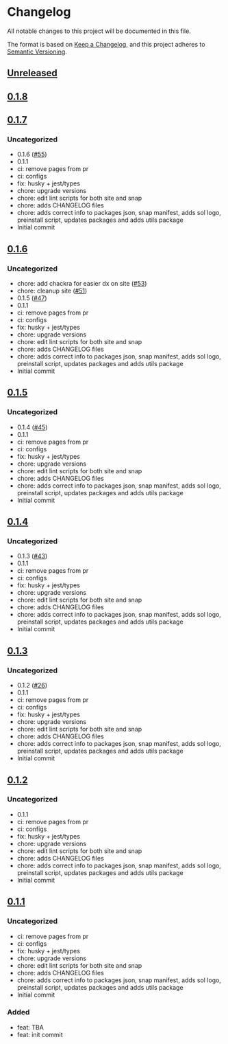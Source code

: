 # Changelog

All notable changes to this project will be documented in this file.

The format is based on [Keep a Changelog](https://keepachangelog.com/en/1.0.0/),
and this project adheres to [Semantic Versioning](https://semver.org/spec/v2.0.0.html).

## [Unreleased]

## [0.1.8]

## [0.1.7]

### Uncategorized

- 0.1.6 ([#55](https://github.com/MetaMask/snap-solana-wallet/pull/55))
- 0.1.1
- ci: remove pages from pr
- ci: configs
- fix: husky + jest/types
- chore: upgrade versions
- chore: edit lint scripts for both site and snap
- chore: adds CHANGELOG files
- chore: adds correct info to packages json, snap manifest, adds sol logo, preinstall script, updates packages and adds utils package
- Initial commit

## [0.1.6]

### Uncategorized

- chore: add chackra for easier dx on site ([#53](https://github.com/MetaMask/snap-solana-wallet/pull/53))
- chore: cleanup site ([#51](https://github.com/MetaMask/snap-solana-wallet/pull/51))
- 0.1.5 ([#47](https://github.com/MetaMask/snap-solana-wallet/pull/47))
- 0.1.1
- ci: remove pages from pr
- ci: configs
- fix: husky + jest/types
- chore: upgrade versions
- chore: edit lint scripts for both site and snap
- chore: adds CHANGELOG files
- chore: adds correct info to packages json, snap manifest, adds sol logo, preinstall script, updates packages and adds utils package
- Initial commit

## [0.1.5]

### Uncategorized

- 0.1.4 ([#45](https://github.com/MetaMask/snap-solana-wallet/pull/45))
- 0.1.1
- ci: remove pages from pr
- ci: configs
- fix: husky + jest/types
- chore: upgrade versions
- chore: edit lint scripts for both site and snap
- chore: adds CHANGELOG files
- chore: adds correct info to packages json, snap manifest, adds sol logo, preinstall script, updates packages and adds utils package
- Initial commit

## [0.1.4]

### Uncategorized

- 0.1.3 ([#43](https://github.com/MetaMask/snap-solana-wallet/pull/43))
- 0.1.1
- ci: remove pages from pr
- ci: configs
- fix: husky + jest/types
- chore: upgrade versions
- chore: edit lint scripts for both site and snap
- chore: adds CHANGELOG files
- chore: adds correct info to packages json, snap manifest, adds sol logo, preinstall script, updates packages and adds utils package
- Initial commit

## [0.1.3]

### Uncategorized

- 0.1.2 ([#26](https://github.com/MetaMask/snap-solana-wallet/pull/26))
- 0.1.1
- ci: remove pages from pr
- ci: configs
- fix: husky + jest/types
- chore: upgrade versions
- chore: edit lint scripts for both site and snap
- chore: adds CHANGELOG files
- chore: adds correct info to packages json, snap manifest, adds sol logo, preinstall script, updates packages and adds utils package
- Initial commit

## [0.1.2]

### Uncategorized

- 0.1.1
- ci: remove pages from pr
- ci: configs
- fix: husky + jest/types
- chore: upgrade versions
- chore: edit lint scripts for both site and snap
- chore: adds CHANGELOG files
- chore: adds correct info to packages json, snap manifest, adds sol logo, preinstall script, updates packages and adds utils package
- Initial commit

## [0.1.1]

### Uncategorized

- ci: remove pages from pr
- ci: configs
- fix: husky + jest/types
- chore: upgrade versions
- chore: edit lint scripts for both site and snap
- chore: adds CHANGELOG files
- chore: adds correct info to packages json, snap manifest, adds sol logo, preinstall script, updates packages and adds utils package
- Initial commit

### Added

- feat: TBA
- feat: init commit

[Unreleased]: https://github.com/MetaMask/snap-solana-wallet/compare/v0.1.8...HEAD
[0.1.8]: https://github.com/MetaMask/snap-solana-wallet/compare/v0.1.7...v0.1.8
[0.1.7]: https://github.com/MetaMask/snap-solana-wallet/compare/v0.1.6...v0.1.7
[0.1.6]: https://github.com/MetaMask/snap-solana-wallet/compare/v0.1.5...v0.1.6
[0.1.5]: https://github.com/MetaMask/snap-solana-wallet/compare/v0.1.4...v0.1.5
[0.1.4]: https://github.com/MetaMask/snap-solana-wallet/compare/v0.1.3...v0.1.4
[0.1.3]: https://github.com/MetaMask/snap-solana-wallet/compare/v0.1.2...v0.1.3
[0.1.2]: https://github.com/MetaMask/snap-solana-wallet/compare/v0.1.1...v0.1.2
[0.1.1]: https://github.com/MetaMask/snap-solana-wallet/releases/tag/v0.1.1
